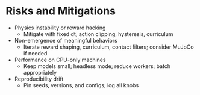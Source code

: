# Risks and Mitigations

- Physics instability or reward hacking
  - Mitigate with fixed dt, action clipping, hysteresis, curriculum
- Non-emergence of meaningful behaviors
  - Iterate reward shaping, curriculum, contact filters; consider MuJoCo if needed
- Performance on CPU-only machines
  - Keep models small; headless mode; reduce workers; batch appropriately
- Reproducibility drift
  - Pin seeds, versions, and configs; log all knobs
